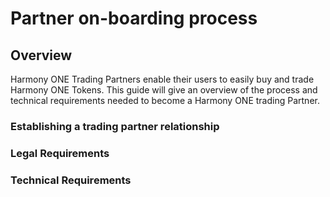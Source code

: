 # Partner on-boarding process

## Overview

Harmony ONE Trading Partners enable their users to easily buy and trade Harmony ONE Tokens. This guide will give an overview of the process and technical requirements needed to become a Harmony ONE trading Partner.

### Establishing a trading partner relationship

### Legal Requirements

### Technical Requirements


